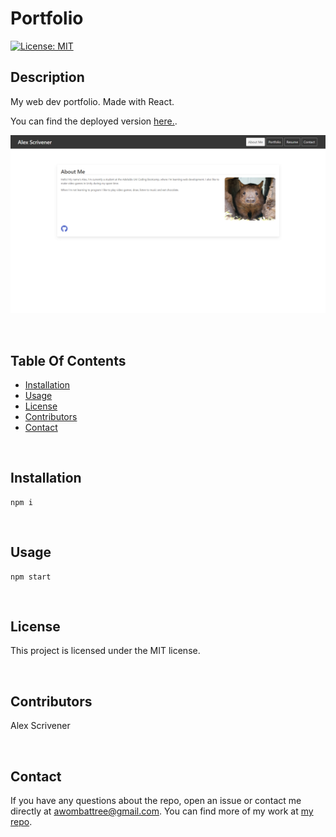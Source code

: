 # Portfolio

[![License: MIT](https://img.shields.io/badge/License-MIT-yellow.svg)](https://opensource.org/licenses/MIT)

## Description
My web dev portfolio. Made with React.

You can find the deployed version [here.](https://wombattree.github.io/AlexScrivenerPortfolio/).

![Preview Image](./screenshot.png?raw=true "Preview Image")

<br/>

## Table Of Contents
- [Installation](#installation)
- [Usage](#usage)
- [License](#license)
- [Contributors](#contributors)
- [Contact](#contact)

<br/>

## Installation
~~~
npm i
~~~

<br/>

## Usage
~~~
npm start
~~~

<br/>

## License
This project is licensed under the MIT license.

<br/>

## Contributors
Alex Scrivener

<br/>

## Contact
If you have any questions about the repo, open an issue or contact me directly at [awombattree@gmail.com](mailto:awombattree@gmail.com). You can find more of my work at [my repo](https://github.com/Wombattree).
